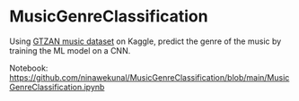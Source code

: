 # MusicGenreClassification
Using [GTZAN music dataset](https://www.kaggle.com/andradaolteanu/gtzan-dataset-music-genre-classification) on Kaggle, predict the genre of the music by training the ML model on a CNN.

Notebook: https://github.com/ninawekunal/MusicGenreClassification/blob/main/MusicGenreClassification.ipynb
